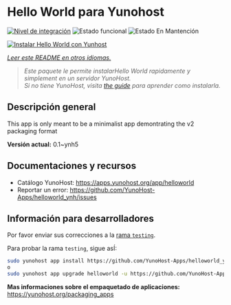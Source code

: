 <!--
Este archivo README esta generado automaticamente<https://github.com/YunoHost/apps/tree/master/tools/readme_generator>
No se debe editar a mano.
-->

# Hello World para Yunohost

[![Nivel de integración](https://dash.yunohost.org/integration/helloworld.svg)](https://ci-apps.yunohost.org/ci/apps/helloworld/) ![Estado funcional](https://ci-apps.yunohost.org/ci/badges/helloworld.status.svg) ![Estado En Mantención](https://ci-apps.yunohost.org/ci/badges/helloworld.maintain.svg)

[![Instalar Hello World con Yunhost](https://install-app.yunohost.org/install-with-yunohost.svg)](https://install-app.yunohost.org/?app=helloworld)

*[Leer este README en otros idiomas.](./ALL_README.md)*

> *Este paquete le permite instalarHello World rapidamente y simplement en un servidor YunoHost.*  
> *Si no tiene YunoHost, visita [the guide](https://yunohost.org/install) para aprender como instalarla.*

## Descripción general

This app is only meant to be a minimalist app demontrating the v2 packaging format


**Versión actual:** 0.1~ynh5
## Documentaciones y recursos

- Catálogo YunoHost: <https://apps.yunohost.org/app/helloworld>
- Reportar un error: <https://github.com/YunoHost-Apps/helloworld_ynh/issues>

## Información para desarrolladores

Por favor enviar sus correcciones a la [rama `testing`](https://github.com/YunoHost-Apps/helloworld_ynh/tree/testing).

Para probar la rama `testing`, sigue asÍ:

```bash
sudo yunohost app install https://github.com/YunoHost-Apps/helloworld_ynh/tree/testing --debug
o
sudo yunohost app upgrade helloworld -u https://github.com/YunoHost-Apps/helloworld_ynh/tree/testing --debug
```

**Mas informaciones sobre el empaquetado de aplicaciones:** <https://yunohost.org/packaging_apps>
